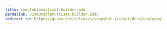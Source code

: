 ```yaml
---
title: immutablemultiset.builder.add
permalink: /immutablemultiset.builder.add/
redirect_to: https://guava.dev/releases/snapshot-jre/api/docs/com/google/common/collect/ImmutableMultiset.Builder.html#add-E-
---
```

